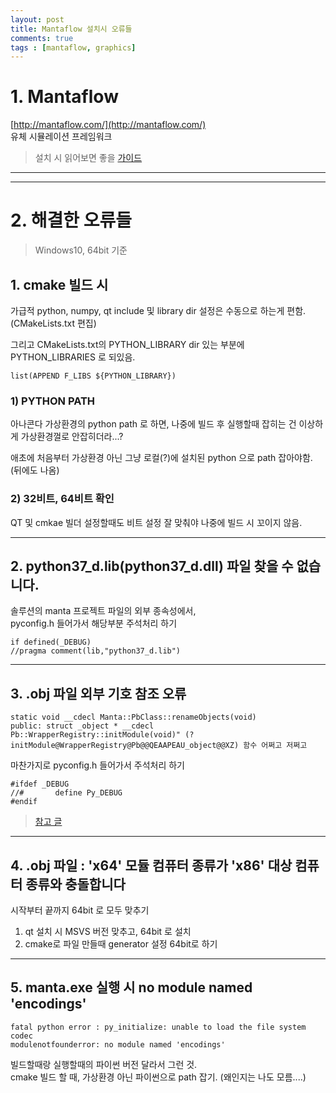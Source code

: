 ```yaml
---
layout: post
title: Mantaflow 설치시 오류들
comments: true
tags : [mantaflow, graphics]
---
```


# 1. Mantaflow
[http://mantaflow.com/](http://mantaflow.com/)  
유체 시뮬레이션 프레임워크  
> 설치 시 읽어보면 좋을 [가이드](http://www.programmersought.com/article/4597155267/)  
  
---  
---
  
# 2. 해결한 오류들
> Windows10, 64bit 기준

## 1. cmake 빌드 시

가급적  python, numpy, qt include 및 library dir 설정은 수동으로 하는게 편함. (CMakeLists.txt 편집)  
  
그리고 CMakeLists.txt의 PYTHON_LIBRARY dir 있는 부분에 PYTHON_LIBRARIES 로 되있음. 
```
list(APPEND F_LIBS ${PYTHON_LIBRARY})
```
  
### 1) PYTHON PATH

아나콘다 가상환경의 python path 로 하면, 나중에 빌드 후 실행할때 잡히는 건 이상하게 가상환경껄로 안잡히더라...?  

애초에 처음부터 가상환경 아닌 그냥 로컬(?)에 설치된 python 으로 path 잡아야함.
(뒤에도 나옴) 
  
### 2) 32비트, 64비트 확인

QT 및 cmkae 빌더 설정할때도 비트 설정 잘 맞춰야 나중에 빌드 시 꼬이지 않음.  
  
---  

## 2. python37_d.lib(python37_d.dll) 파일 찾을 수 없습니다.

솔루션의 manta 프로젝트 파일의 외부 종속성에서,  
pyconfig.h 들어가서 해당부분 주석처리 하기   
```
if defined(_DEBUG)  
//pragma comment(lib,"python37_d.lib")
```

---  

## 3. .obj 파일 외부 기호 참조 오류
```
static void __cdecl Manta::PbClass::renameObjects(void)
public: struct _object * __cdecl Pb::WrapperRegistry::initModule(void)" (?initModule@WrapperRegistry@Pb@@QEAAPEAU_object@@XZ) 함수 어쩌고 저쩌고
``` 

마찬가지로 pyconfig.h 들어가서 주석처리 하기
```
#ifdef _DEBUG
//#       define Py_DEBUG  
#endif
```
> [참고 글](https://codeday.me/ko/qa/20190827/1370305.html)
  
---

## 4. .obj 파일 : 'x64' 모듈 컴퓨터 종류가 'x86' 대상 컴퓨터 종류와 충돌합니다

시작부터 끝까지 64bit 로 모두 맞추기
1) qt 설치 시 MSVS 버전 맞추고, 64bit 로 설치
2) cmake로 파일 만들때 generator 설정 64bit로 하기
  
---

## 5. manta.exe 실행 시 no module named 'encodings'
```
fatal python error : py_initialize: unable to load the file system codec
modulenotfounderror: no module named 'encodings'
```

빌드할때랑 실행할때의 파이썬 버전 달라서 그런 것.  
cmake 빌드 할 때, 가상환경 아닌 파이썬으로 path 잡기.
(왜인지는 나도 모름....)





